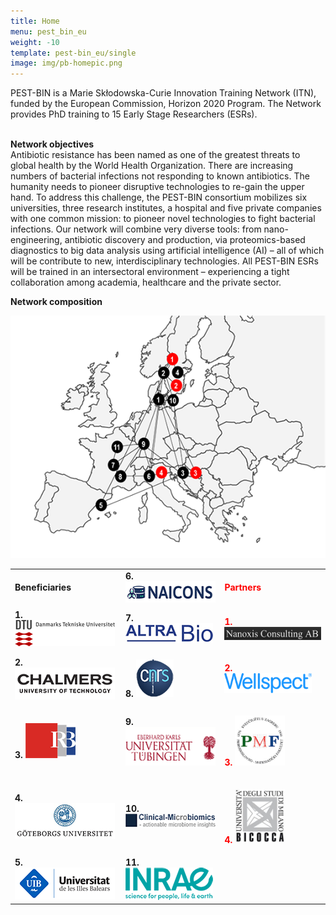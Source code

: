 ```yaml
---
title: Home
menu: pest_bin_eu
weight: -10
template: pest-bin_eu/single
image: img/pb-homepic.png
---
```

PEST-BIN is a Marie Skłodowska-Curie Innovation Training Network (ITN), funded by the European Commission, Horizon 2020 Program. The Network provides PhD training to 15 Early Stage Researchers (ESRs). \
<br>

**Network objectives**\
Antibiotic resistance has been named as one of the greatest threats to global health by the World Health Organization. There are increasing numbers of bacterial infections not responding to known antibiotics. The humanity needs to pioneer disruptive technologies to re-gain the upper hand. To address this challenge, the PEST-BIN consortium mobilizes six universities, three research institutes, a hospital and five private companies with one common mission: to pioneer novel technologies to fight bacterial infections. Our network will combine very diverse tools: from nano-engineering, antibiotic discovery and production, via proteomics-based diagnostics to big data analysis using artificial intelligence (AI) – all of which will be contribute to new, interdisciplinary technologies. All PEST-BIN ESRs will be trained in an intersectoral environment – experiencing a tight collaboration among academia, healthcare and the private sector.

**Network composition**

![](img/pb-map.png)


<table width="584" border="0">
                  <tbody>
                    <tr>
                      <td width="190"><b>Beneficiaries</b></td>
                      <td width="190"><b>6.</b> <a href="/pest-bin_eu/beneficiaries#naicons"><img src="img/logo-naicons_160px.png" width="160" height="34" alt="NAICONS"></a></td>
                      <td width="190"><p style="color:red"><b>Partners</b></p></td>
                    </tr>
                    <tr>
                      <td><b>1.</b> <a href="/pest-bin_eu/beneficiaries#DTU"><img src="img/logo-DTU_160.png" width="160" height="42" alt="DTU"></a></td>
                      <td><b>7.</b> <a href="/pest-bin_eu/beneficiaries#altrabio"><img src="img/logo-altrabio_140px.png" width="140" height="32" alt="AltraBio"></a></td>
                      <td><p style="color:red"><b>1.</b> <a href="/pest-bin_eu/partners#nanoxis"><img src="img/logo_nanoxis-consulting_350px.png" width="160" height="21" alt="Nanoxis Consulting AB"></p></a></td>
                    </tr>
                    <tr>
                      <td><b>2.</b> <a href="/pest-bin_eu/beneficiaries#chalmers"><img src="img/logo-chalmers_160.png" width="160" height="51" alt="Chalmers University of Technology"></a></td>
                      <td><b>8.</b> <a href="/pest-bin_eu/beneficiaries#cnrs"><img src="img/logo-cnrs_60px.png" width="60" height="60" alt="CNRS"></a></td>
                      <td><p style="color:red"><b>2.</b> <a href="/pest-bin_eu/partners#wellspect"><img src="img/logo_wellspect.png" width="140" height="32" alt="Wellspect"></p></a></td>
                    </tr>
                    <tr>
                      <td><b>3.</b> <a href="beneficiaries#rudjer"><img src="img/logo-irb_80px.png" width="80" height="56" alt="Rudjer Boskovic Institute"></a></td>
                      <td><b>9.</b> <a href="/pest-bin_eu/beneficiaries#ut"><img src="img/logo-ut_160px.png" width="160" height="62" alt="University of Tübingen"></a></td>
                      <td><p style="color:red"><b>3.</b> <a href="/pest-bin_eu/partners#pmf"><img src="img/logo-pmf.jpg" width="80" height="80" alt="PMF"></p></a></td>
                    </tr>
                    <tr>
                      <td><b>4.</b> <a href="/pest-bin_eu/beneficiaries#gu"><img src="img/logo-gu_160px.png" width="160" height="57" alt="Göteborg University"></a></td>
                      <td><b>10.</b> <a href="/pest-bin_eu/beneficiaries#cm"><img src="img/logo-climi_160px.png" width="160" height="23" alt="Clinical Microbiomics"></a></td>
                      <td><p style="color:red"><b>4.</b> <a href="/pest-bin_eu/partners#bicocca"><img src="img/logo-bicocca.jpg" width="80" height="87" alt="University of Milano-Bicocca"></p></a></td>
                    </tr>
                    <tr>
                      <td><b>5.</b> <a href="/pest-bin_eu/beneficiaries#ubi"><img src="img/logo-uib_160px.png" width="160" height="51" alt="University of the Balearic Islands"></a></td>
                      <td><b>11.</b> <a href="/pest-bin_eu/beneficiaries#inrae"><img src="img/logo-inrae_140px.png" width="140" height="52" alt="INRAE"></a></td>
                      <td>&nbsp;</td>
                    </tr>
                  </tbody>
                </table>